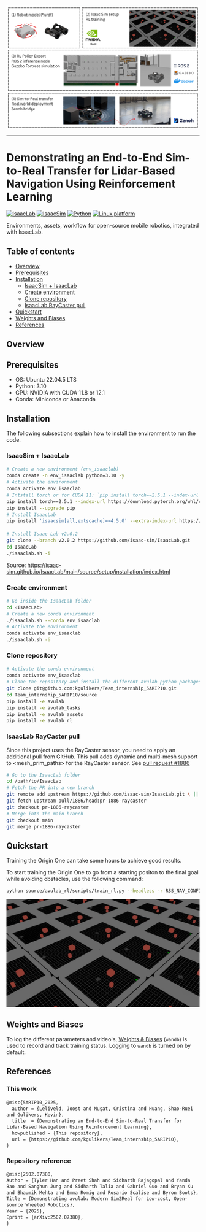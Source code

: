 <img src="docs/media/Overview.png" alt="fig1" />

---

# Demonstrating an End-to-End Sim-to-Real Transfer for Lidar-Based Navigation Using Reinforcement Learning

[![IsaacLab](https://img.shields.io/badge/IsaacLab-2.0.2-silver.svg)](https://isaac-sim.github.io/IsaacLab/v2.0.0/)
[![IsaacSim](https://img.shields.io/badge/IsaacSim-4.5.0-silver.svg)](https://docs.isaacsim.omniverse.nvidia.com/latest/index.html)
[![Python](https://img.shields.io/badge/python-3.10-blue.svg)](https://docs.python.org/3/whatsnew/3.10.html)
[![Linux platform](https://img.shields.io/badge/platform-linux--64-orange.svg)](https://releases.ubuntu.com/20.04/)

Environments, assets, workflow for open-source mobile robotics, integrated with IsaacLab.

## Table of contents

- [Overview](#overview)
- [Prerequisites](#prerequisites)
- [Installation](#installation)
  - [IsaacSim + IsaacLab](#isaacsim--isaaclab)
  - [Create environment](#create-environment)
  - [Clone repository](#clone-repository)
  - [IsaacLab RayCaster pull](#isaaclab-raycaster-pull)
- [Quickstart](#quickstart)
- [Weights and Biases](#weights-and-biases)
- [References](#references)



## Overview



## Prerequisites
- OS: Ubuntu 22.04.5 LTS
- Python: 3.10
- GPU: NVIDIA with CUDA 11.8 or 12.1
- Conda: Miniconda or Anaconda



## Installation

The following subsections explain how to install the environment to run the code. 

### IsaacSim + IsaacLab


```bash
# Create a new environment (env_isaaclab)
conda create -n env_isaaclab python=3.10 -y
# Activate the environment
conda activate env_isaaclab
# Intstall torch or for CUDA 11: `pip install torch==2.5.1 --index-url https://download.pytorch.org/whl/cu118` 
pip install torch==2.5.1 --index-url https://download.pytorch.org/whl/cu121
pip install --upgrade pip
# Install IsaacLab
pip install 'isaacsim[all,extscache]==4.5.0' --extra-index-url https://pypi.nvidia.com

# Install Isaac Lab v2.0.2 
git clone --branch v2.0.2 https://github.com/isaac-sim/IsaacLab.git
cd IsaacLab
./isaaclab.sh -i
```

Source: https://isaac-sim.github.io/IsaacLab/main/source/setup/installation/index.html



### Create environment

```bash
# Go inside the IsaacLab folder
cd <IsaacLab>
# Create a new conda environment
./isaaclab.sh --conda env_isaaclab
# Activate the environment
conda activate env_isaaclab
./isaaclab.sh -i
```

### Clone repository

```bash
# Activate the conda environment
conda activate env_isaaclab
# Clone the repository and install the different avulab python packages
git clone git@github.com:kgulikers/Team_internship_5ARIP10.git
cd Team_internship_5ARIP10/source
pip install -e avulab
pip install -e avulab_tasks
pip install -e avulab_assets
pip install -e avulab_rl
```

### IsaacLab RayCaster pull

Since this project uses the RayCaster sensor, you need to apply an additional pull from GitHub. This pull adds dynamic and multi-mesh support to <mesh_prim_paths> for the RayCaster sensor. See 
[pull request #1886](https://github.com/isaac-sim/IsaacLab/pull/1886)

```bash
# Go to the IsaacLab folder
cd /path/to/IsaacLab
# Fetch the PR into a new branch
git remote add upstream https://github.com/isaac-sim/IsaacLab.git \ || echo "upstream already exists"
git fetch upstream pull/1886/head:pr-1886-raycaster
git checkout pr-1886-raycaster
# Merge into the main branch
git checkout main
git merge pr-1886-raycaster
```

## Quickstart

Training the Origin One can take some hours to achieve good results. 

To start training the Origin One to go from a starting positon to the final goal while avoiding obstacles, use the following command:

```bash
python source/avulab_rl/scripts/train_rl.py --headless -r RSS_NAV_CONFIG
```

<img src="docs/media/navigation_environment.png" alt="fig2" />



## Weights and Biases
To log the different parameters and video's, [Weights & Biases](https://wandb.ai/site/) (`wandb`) is used to record and track training status. Logging to `wandb` is turned on by default. 

## References

### This work

```
@misc{5ARIP10_2025,
  author = {Leliveld, Joost and Muşat, Cristina and Huang, Shao-Ruei and Gulikers, Kevin},
  title  = {Demonstrating an End-to-End Sim-to-Real Transfer for Lidar-Based Navigation Using Reinforcement Learning},
  howpublished = {This repository},
  url = {https://github.com/kgulikers/Team_internship_5ARIP10},  
}
```

### Repository reference

```
@misc{2502.07380,
Author = {Tyler Han and Preet Shah and Sidharth Rajagopal and Yanda Bao and Sanghun Jung and Sidharth Talia and Gabriel Guo and Bryan Xu and Bhaumik Mehta and Emma Romig and Rosario Scalise and Byron Boots},
Title = {Demonstrating avulab: Modern Sim2Real for Low-cost, Open-source Wheeled Robotics},
Year = {2025},
Eprint = {arXiv:2502.07380},
}
```


